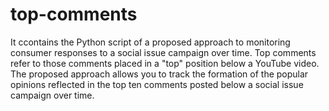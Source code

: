 # top-comments
It ccontains the Python script of a proposed approach to monitoring consumer responses to a social issue campaign over time.
Top comments refer to those comments placed in a "top" position below a YouTube video. The proposed approach allows you to track the formation of the popular opinions reflected in the top ten comments posted below a social issue campaign over time.
